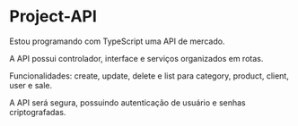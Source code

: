 # Project-API
Estou programando com TypeScript uma API de mercado.

A API possui controlador, interface e serviços organizados em rotas. 

Funcionalidades: create, update, delete e list para category, product, client, user e sale.

A API será segura, possuindo autenticação de usuário e senhas criptografadas.
